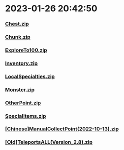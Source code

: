 # 2023-01-26 20:42:50

### [Chest.zip](https://raw.githubusercontent.com/Sam5440/Genshin_Impact_Teleport_Files/main/ManualCollectPoint/Chest.zip)

### [Chunk.zip](https://raw.githubusercontent.com/Sam5440/Genshin_Impact_Teleport_Files/main/ManualCollectPoint/Chunk.zip)

### [ExploreTo100.zip](https://raw.githubusercontent.com/Sam5440/Genshin_Impact_Teleport_Files/main/ManualCollectPoint/ExploreTo100.zip)

### [Inventory.zip](https://raw.githubusercontent.com/Sam5440/Genshin_Impact_Teleport_Files/main/ManualCollectPoint/Inventory.zip)

### [LocalSpecialties.zip](https://raw.githubusercontent.com/Sam5440/Genshin_Impact_Teleport_Files/main/ManualCollectPoint/LocalSpecialties.zip)

### [Monster.zip](https://raw.githubusercontent.com/Sam5440/Genshin_Impact_Teleport_Files/main/ManualCollectPoint/Monster.zip)

### [OtherPoint.zip](https://raw.githubusercontent.com/Sam5440/Genshin_Impact_Teleport_Files/main/ManualCollectPoint/OtherPoint.zip)

### [SpecialItems.zip](https://raw.githubusercontent.com/Sam5440/Genshin_Impact_Teleport_Files/main/ManualCollectPoint/SpecialItems.zip)

### [[Chinese]ManualCollectPoint(2022-10-13).zip](https://raw.githubusercontent.com/Sam5440/Genshin_Impact_Teleport_Files/main/ManualCollectPoint/%5BChinese%5DManualCollectPoint%282022-10-13%29.zip)

### [[Old]TeleportsALL(Version_2.8).zip](https://raw.githubusercontent.com/Sam5440/Genshin_Impact_Teleport_Files/main/ManualCollectPoint/%5BOld%5DTeleportsALL%28Version_2.8%29.zip)

